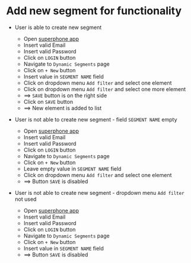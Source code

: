 # Add new segment for functionality

* User is able to create new segment
  * Open [superphone app](https://app.superphone-stage.com/login)
  * Insert valid Email 
  * Insert valid Password 
  * Click on `LOGIN` button
  * Navigate to `Dynamic Segments` page
  * Click on `+ New` button
  * Insert value in `SEGMENT NAME` field
  * Click on dropdown menu `Add filter` and select one element
  * Click on dropdown menu `Add filter` and select one more element
  * ==> `SAVE` button is on the right side
  * Click on `SAVE` button
  * ==> New element is added to list

* User is not able to create new segment - field `SEGMENT NAME` empty
  * Open [superphone app](https://app.superphone-stage.com/login)
  * Insert valid Email 
  * Insert valid Password 
  * Click on `LOGIN` button
  * Navigate to `Dynamic Segments` page
  * Click on `+ New` button
  * Leave empty value in `SEGMENT NAME` field
  * Click on dropdown menu `Add filter` and select one element 
  * ==> Button `SAVE` is disabled

* User is not able to create new segment - dropdown menu `Add filter` not used
  * Open [superphone app](https://app.superphone-stage.com/login)
  * Insert valid Email 
  * Insert valid Password 
  * Click on `LOGIN` button
  * Navigate to `Dynamic Segments` page
  * Click on `+ New` button
  * Insert value in `SEGMENT NAME` field
  * ==> Button `SAVE` is disabled
